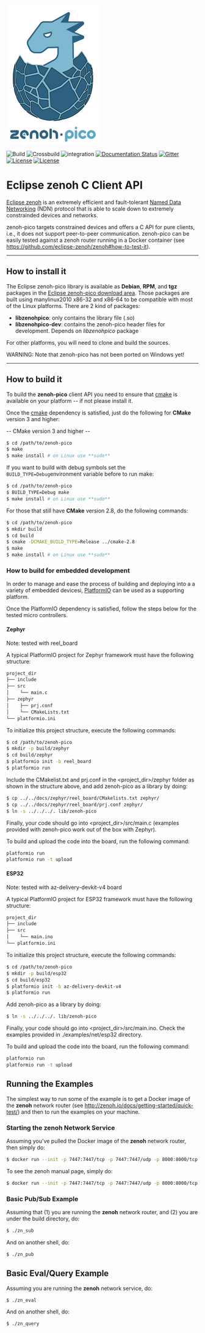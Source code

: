 ![zenoh banner](./zenoh-dragon.png)

![Build](https://github.com/eclipse-zenoh/zenoh-pico/workflows/build/badge.svg)
![Crossbuild](https://github.com/eclipse-zenoh/zenoh-pico/workflows/crossbuild/badge.svg)
![integration](https://github.com/eclipse-zenoh/zenoh-pico/workflows/integration/badge.svg)
[![Documentation Status](https://readthedocs.org/projects/zenoh-c/badge/?version=latest)](https://zenoh-c.readthedocs.io/en/latest/?badge=latest)
[![Gitter](https://badges.gitter.im/atolab/zenoh.svg)](https://gitter.im/atolab/zenoh?utm_source=badge&utm_medium=badge&utm_campaign=pr-badge)
[![License](https://img.shields.io/badge/License-EPL%202.0-blue)](https://choosealicense.com/licenses/epl-2.0/)
[![License](https://img.shields.io/badge/License-Apache%202.0-blue.svg)](https://opensource.org/licenses/Apache-2.0)

# Eclipse zenoh C Client API

[Eclipse zenoh](http://zenoh.io) is an extremely efficient and fault-tolerant [Named Data Networking](http://named-data.net) (NDN) protocol
that is able to scale down to extremely constrainded devices and networks.

zenoh-pico targets constrained devices and offers a C API for pure clients, i.e., it does not support peer-to-peer communication.
zenoh-pico can be easily tested against a zenoh router running in a Docker container (see https://github.com/eclipse-zenoh/zenoh#how-to-test-it).

-------------------------------
## How to install it

The Eclipse zenoh-pico library is available as **Debian**, **RPM**, and **tgz** packages in the [Eclipse zenoh-pico download area](https://download.eclipse.org/zenoh/zenoh-pico/).
Those packages are built using manylinux2010 x86-32 and x86-64 to be compatible with most of the Linux platforms.
There are 2 kind of packages:

 - **libzenohpico**: only contains the library file (.so)
 - **libzenohpico-dev**: contains the zenoh-pico header files for development. Depends on *libzenohpico* package

For other platforms, you will need to clone and build the sources.

WARNING: Note that zenoh-pico has not been ported on Windows yet!

-------------------------------
## How to build it
To build the **zenoh-pico** client API you need to ensure that [cmake](https://cmake.org) is available on your platform -- if not please install it.

Once the [cmake](https://cmake.org) dependency is satisfied, just do the following for **CMake** version 3 and higher:

  -- CMake version 3 and higher --

  ```bash
  $ cd /path/to/zenoh-pico
  $ make
  $ make install # on Linux use **sudo**
  ```

If you want to build with debug symbols set the `BUILD_TYPE=Debug`environment variable before to run make:
  ```bash
  $ cd /path/to/zenoh-pico
  $ BUILD_TYPE=Debug make
  $ make install # on Linux use **sudo**
  ```

For those that still have **CMake** version 2.8, do the following commands:

  ```bash
  $ cd /path/to/zenoh-pico
  $ mkdir build
  $ cd build
  $ cmake -DCMAKE_BUILD_TYPE=Release ../cmake-2.8
  $ make
  $ make install # on Linux use **sudo**
  ```

### How to build for embedded development

In order to manage and ease the process of building and deploying into a
a variety of embedded devicesi, [PlatformIO](https://platformio.org) can be
used as a supporting platform.

Once the PlatformIO dependency is satisfied, follow the steps below for the
tested micro controllers.

#### Zephyr
Note: tested with reel_board

A typical PlatformIO project for Zephyr framework must have the following
structure:

  ```bash
  project_dir
  ├── include
  ├── src
  │    └── main.c
  ├── zephyr
  │    ├── prj.conf
  │    └── CMakeLists.txt
  └── platformio.ini
  ```

To initialize this project structure, execute the following commands:

  ```bash
  $ cd /path/to/zenoh-pico
  $ mkdir -p build/zephyr
  $ cd build/zephyr
  $ platformio init -b reel_board
  $ platformio run
  ```

Include the CMakelist.txt and prj.conf in the <project_dir>/zephyr folder as
shown in the structure above, and add zenoh-pico as a library by doing:

  ```bash
  $ cp ../../docs/zephyr/reel_board/CMakelists.txt zephyr/
  $ cp ../../docs/zephyr/reel_board/prj.conf zephyr/
  $ ln -s ../../../. lib/zenoh-pico
  ```

Finally, your code should go into <project_dir>/src/main.c (examples provided
with zenoh-pico work out of the box with Zephyr).

To build and upload the code into the board, run the following command:

  ```bash
  platformio run
  platformio run -t upload
  ```

#### ESP32
Note: tested with az-delivery-devkit-v4 board

A typical PlatformIO project for ESP32 framework must have the following
structure:

  ```bash
  project_dir
  ├── include
  ├── src
  │    └── main.ino
  └── platformio.ini
  ```

To initialize this project structure, execute the following commands:

  ```bash
  $ cd /path/to/zenoh-pico
  $ mkdir -p build/esp32
  $ cd build/esp32
  $ platformio init -b az-delivery-devkit-v4
  $ platformio run
  ```

Add zenoh-pico as a library by doing:

  ```bash
  $ ln -s ../../../. lib/zenoh-pico
  ```

Finally, your code should go into <project_dir>/src/main.ino.
Check the examples provided in ./examples/net/esp32 directory.

To build and upload the code into the board, run the following command:

  ```bash
  platformio run
  platformio run -t upload
  ```

## Running the Examples
The simplest way to run some of the example is to get a Docker image of the **zenoh** network router (see http://zenoh.io/docs/getting-started/quick-test/) and then to run the examples on your machine.

### Starting the zenoh Network Service
Assuming you've pulled the Docker image of the **zenoh** network router, then simply do:

```bash
$ docker run --init -p 7447:7447/tcp -p 7447:7447/udp -p 8000:8000/tcp eclipse/zenoh
```

To see the zenoh manual page, simply do:

```bash
$ docker run --init -p 7447:7447/tcp -p 7447:7447/udp -p 8000:8000/tcp eclipse/zenoh --help
```


### Basic Pub/Sub Example
Assuming that (1) you are running the **zenoh** network router,  and (2) you are under the build directory, do:
```bash
$ ./zn_sub
```

And on another shell, do:
```bash
$ ./zn_pub
```
## Basic Eval/Query Example
Assuming you are running the **zenoh** network service, do:
```bash
$ ./zn_eval
```

And on another shell, do:
```bash
$ ./zn_query
```







